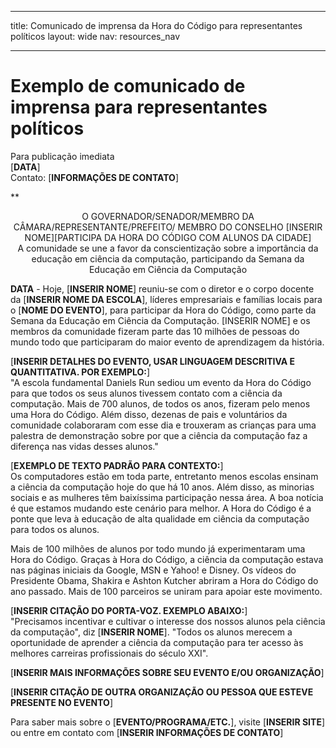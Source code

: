* * *

title: Comunicado de imprensa da Hora do Código para representantes políticos layout: wide nav: resources_nav

* * *

# Exemplo de comunicado de imprensa para representantes políticos

Para publicação imediata  
[**DATA**]  
Contato: [**INFORMAÇÕES DE CONTATO**]  
  


**

<center>
  O GOVERNADOR/SENADOR/MEMBRO DA CÂMARA/REPRESENTANTE/PREFEITO/ MEMBRO DO CONSELHO [INSERIR NOME][PARTICIPA DA HORA DO CÓDIGO COM ALUNOS DA CIDADE]</strong><br /> A comunidade se une a favor da conscientização sobre a importância da educação em ciência da computação, participando da Semana da Educação em Ciência da Computação
</center>

  
  
</p> 

**DATA** - Hoje, [**INSERIR NOME**] reuniu-se com o diretor e o corpo docente da [**INSERIR NOME DA ESCOLA**], líderes empresariais e famílias locais para o [**NOME DO EVENTO**], para participar da Hora do Código, como parte da Semana da Educação em Ciência da Computação. [INSERIR NOME] e os membros da comunidade fizeram parte das 10 milhões de pessoas do mundo todo que participaram do maior evento de aprendizagem da história.

[**INSERIR DETALHES DO EVENTO, USAR LINGUAGEM DESCRITIVA E QUANTITATIVA. POR EXEMPLO:**]  
"A escola fundamental Daniels Run sediou um evento da Hora do Código para que todos os seus alunos tivessem contato com a ciência da computação. Mais de 700 alunos, de todos os anos, fizeram pelo menos uma Hora do Código. Além disso, dezenas de pais e voluntários da comunidade colaboraram com esse dia e trouxeram as crianças para uma palestra de demonstração sobre por que a ciência da computação faz a diferença nas vidas desses alunos."

[**EXEMPLO DE TEXTO PADRÃO PARA CONTEXTO:**]  
Os computadores estão em toda parte, entretanto menos escolas ensinam a ciência da computação hoje do que há 10 anos. Além disso, as minorias sociais e as mulheres têm baixíssima participação nessa área. A boa notícia é que estamos mudando este cenário para melhor. A Hora do Código é a ponte que leva à educação de alta qualidade em ciência da computação para todos os alunos.

Mais de 100 milhões de alunos por todo mundo já experimentaram uma Hora do Código. Graças à Hora do Código, a ciência da computação estava nas páginas iniciais da Google, MSN e Yahoo! e Disney. Os vídeos do Presidente Obama, Shakira e Ashton Kutcher abriram a Hora do Código do ano passado. Mais de 100 parceiros se uniram para apoiar este movimento.

[**INSERIR CITAÇÃO DO PORTA-VOZ. EXEMPLO ABAIXO:**]  
"Precisamos incentivar e cultivar o interesse dos nossos alunos pela ciência da computação", diz [**INSERIR NOME**]. "Todos os alunos merecem a oportunidade de aprender a ciência da computação para ter acesso às melhores carreiras profissionais do século XXI".

[**INSERIR MAIS INFORMAÇÕES SOBRE SEU EVENTO E/OU ORGANIZAÇÃO**]

[**INSERIR CITAÇÃO DE OUTRA ORGANIZAÇÃO OU PESSOA QUE ESTEVE PRESENTE NO EVENTO**]

Para saber mais sobre o [**EVENTO/PROGRAMA/ETC.**], visite [**INSERIR SITE**] ou entre em contato com [**INSERIR INFORMAÇÕES DE CONTATO**]